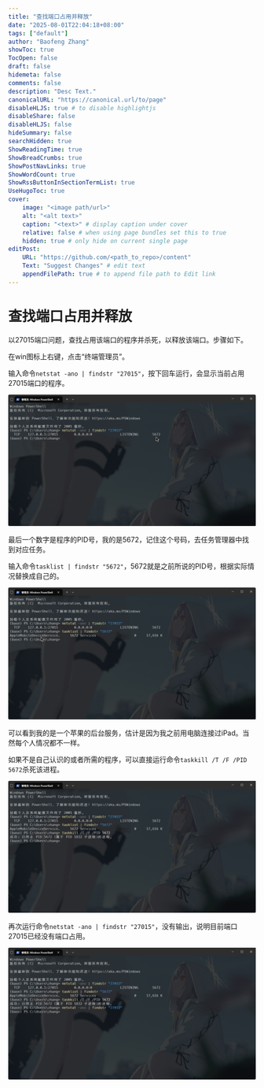 ```yaml
---
title: "查找端口占用并释放"
date: "2025-08-01T22:04:18+08:00"
tags: ["default"]
author: "Baofeng Zhang"
showToc: true
TocOpen: false
draft: false
hidemeta: false
comments: false
description: "Desc Text."
canonicalURL: "https://canonical.url/to/page"
disableHLJS: true # to disable highlightjs
disableShare: false
disableHLJS: false
hideSummary: false
searchHidden: true
ShowReadingTime: true
ShowBreadCrumbs: true
ShowPostNavLinks: true
ShowWordCount: true
ShowRssButtonInSectionTermList: true
UseHugoToc: true
cover:
    image: "<image path/url>"
    alt: "<alt text>" 
    caption: "<text>" # display caption under cover
    relative: false # when using page bundles set this to true
    hidden: true # only hide on current single page
editPost:
    URL: "https://github.com/<path_to_repo>/content"
    Text: "Suggest Changes" # edit text
    appendFilePath: true # to append file path to Edit link
---
```


# 查找端口占用并释放

以27015端口问题，查找占用该端口的程序并杀死，以释放该端口。步骤如下。

在win图标上右键，点击“终端管理员”。



输入命令`netstat -ano | findstr "27015"`​，按下回车运行，会显示当前占用27015端口的程序。

<img src="https://raw.githubusercontent.com/ZhBF/Images/main/images/image-20250730102801-augrccu.png" alt="image-20250730102801-augrccu" style="zoom:80%;" />

最后一个数字是程序的PID号，我的是5672，记住这个号码，去任务管理器中找到对应任务。

输入命令`tasklist | findstr "5672"`​，5672就是之前所说的PID号，根据实际情况替换成自己的。

<img src="https://raw.githubusercontent.com/ZhBF/Images/main/images/image-20250730102828-s05h1yl.png" alt="image-20250730102828-s05h1yl" style="zoom:80%;" />

可以看到我的是一个苹果的后台服务，估计是因为我之前用电脑连接过iPad。当然每个人情况都不一样。

如果不是自己认识的或者所需的程序，可以直接运行命令`taskkill /T /F /PID 5672`​杀死该进程。

<img src="https://raw.githubusercontent.com/ZhBF/Images/main/images/image-20250730102905-ljdresk.png" alt="image-20250730102905-ljdresk" style="zoom:80%;" />

再次运行命令`netstat -ano | findstr "27015"`​，没有输出，说明目前端口27015已经没有端口占用。

<img src="https://raw.githubusercontent.com/ZhBF/Images/main/images/image-20250730102927-gbaj0dc.png" alt="image-20250730102927-gbaj0dc" style="zoom:80%;" />

‍
